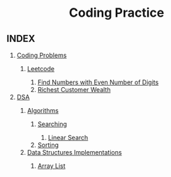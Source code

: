 # <Center>**Coding Practice**</Center>

## INDEX

<ol>
    <!-- Coding Problems -->
    <li> <a href="/codingproblems/"> Coding Problems </a> </li>
    <ol>
        <li> <a href="/codingproblems/leetcode/"> Leetcode </a> </li>
        <!-- Leetcode -->
        <ol>
            <li> <a href="/codingproblems/leetcode/Problem1295.java"> Find Numbers with Even Number of Digits </a> </li>
            <li> <a href="/codingproblems/leetcode/Problem1672.java"> Richest Customer Wealth </a> </li>
        </ol>
    </ol>
    <!-- DSA -->
    <li> <a href="/dsa">DSA</a> </li>
        <ol>
            <li><a href="/dsa/algorithms">Algorithms</a></li>  
            <ol>
                <li><a href="/dsa/algorithms/searching">Searching</a></li>
                <ol>
                <li><a href="/dsa/algorithms/searching/LinearSearch.java">Linear Search</a></li>
                </ol>
                <li><a href="/dsa/algorithms/sorting">Sorting</a></li>
            </ol>  
            <li><a href="/dsa/datastructures">Data Structures Implementations</a></li>
            <ol>
            <li><a href="/dsa/datastructures/ArrayList.java">Array List</a></li>
            </ol>    
        </ol>
</ol>
